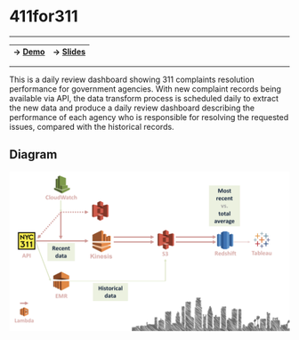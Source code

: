# 411for311
-------------------
| ->  [Demo]()        |                ->  [Slides]()           |
| ------------- |:-------------:|

-------------------
This is a daily review dashboard showing 311 complaints resolution performance for government agencies. With new complaint records being available via API, the data transform process is scheduled daily to extract the new data and produce a daily review dashboard describing the performance of each agency who is responsible for resolving the requested issues, compared with the historical records.



## Diagram
![diagram](fig/diagram.png)

